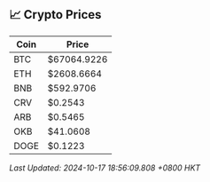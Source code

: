 ## 📈 Crypto Prices

| Coin | Price |
| ---- | ----- |
| BTC | $67064.9226 |
| ETH | $2608.6664 |
| BNB | $592.9706 |
| CRV | $0.2543 |
| ARB | $0.5465 |
| OKB | $41.0608 |
| DOGE | $0.1223 |

_Last Updated: 2024-10-17 18:56:09.808 +0800 HKT_